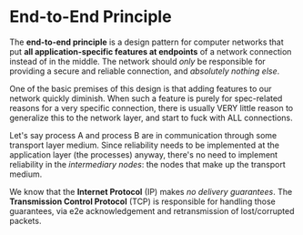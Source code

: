 # End-to-End Principle

The **end-to-end principle** is a design pattern for computer networks that put **all application-specific features at endpoints** of a network connection instead of in the middle. The network should *only* be responsible for providing a secure and reliable connection, and *absolutely nothing else*. 

One of the basic premises of this design is that adding features to our network quickly diminish. When such a feature is purely for spec-related reasons for a very specific connection, there is usually VERY little reason to generalize this to the network layer, and start to fuck with ALL connections.

Let's say process A and process B are in communication through some transport layer medium. Since reliability needs to be implemented at the application layer (the processes) anyway, there's no need to implement reliability in the *intermediary nodes*: the nodes that make up the transport medium. 

We know that the **Internet Protocol** (IP) makes *no delivery guarantees*. The **Transmission Control Protocol** (TCP) is responsible for handling those guarantees, via e2e acknowledgement and retransmission of lost/corrupted packets. 